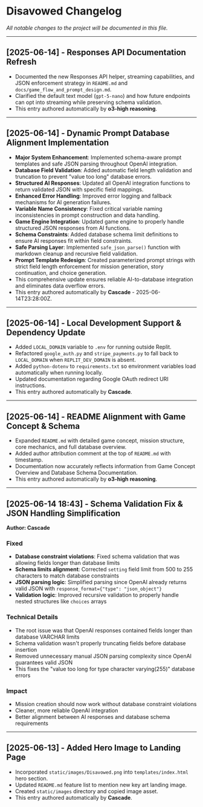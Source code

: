 <!-- Updated by o3-high reasoning on 2025-06-14 -->
# Disavowed Changelog

_All notable changes to the project will be documented in this file._

---

## [2025-06-14] - Responses API Documentation Refresh

* Documented the new Responses API helper, streaming capabilities, and JSON enforcement strategy in `README.md` and `docs/game_flow_and_prompt_design.md`.
* Clarified the default text model (`gpt-5-nano`) and how future endpoints can opt into streaming while preserving schema validation.
* This entry authored automatically by **o3-high reasoning**.

---

## [2025-06-14] - Dynamic Prompt Database Alignment Implementation

* **Major System Enhancement**: Implemented schema-aware prompt templates and safe JSON parsing throughout OpenAI integration.
* **Database Field Validation**: Added automatic field length validation and truncation to prevent "value too long" database errors.
* **Structured AI Responses**: Updated all OpenAI integration functions to return validated JSON with specific field mappings.
* **Enhanced Error Handling**: Improved error logging and fallback mechanisms for AI generation failures.
* **Variable Name Consistency**: Fixed critical variable naming inconsistencies in prompt construction and data handling.
* **Game Engine Integration**: Updated game engine to properly handle structured JSON responses from AI functions.
* **Schema Constraints**: Added database schema limit definitions to ensure AI responses fit within field constraints.
* **Safe Parsing Layer**: Implemented `safe_json_parse()` function with markdown cleanup and recursive field validation.
* **Prompt Template Redesign**: Created parameterized prompt strings with strict field length enforcement for mission generation, story continuation, and choice generation.
* This comprehensive update ensures reliable AI-to-database integration and eliminates data overflow errors.
* This entry authored automatically by **Cascade** - 2025-06-14T23:28:00Z.

---

## [2025-06-14] - Local Development Support & Dependency Update

* Added `LOCAL_DOMAIN` variable to `.env` for running outside Replit.
* Refactored `google_auth.py` and `stripe_payments.py` to fall back to `LOCAL_DOMAIN` when `REPLIT_DEV_DOMAIN` is absent.
* Added `python-dotenv` to `requirements.txt` so environment variables load automatically when running locally.
* Updated documentation regarding Google OAuth redirect URI instructions.
* This entry authored automatically by **Cascade**.

---

## [2025-06-14] - README Alignment with Game Concept & Schema

* Expanded `README.md` with detailed game concept, mission structure, core mechanics, and full database overview.
* Added author attribution comment at the top of `README.md` with timestamp.
* Documentation now accurately reflects information from Game Concept Overview and Database Schema Documentation.
* This entry authored automatically by **o3-high reasoning**.

---

## [2025-06-14 18:43] - Schema Validation Fix & JSON Handling Simplification
**Author: Cascade**

### Fixed
- **Database constraint violations**: Fixed schema validation that was allowing fields longer than database limits
- **Schema limits alignment**: Corrected `setting` field limit from 500 to 255 characters to match database constraints
- **JSON parsing logic**: Simplified parsing since OpenAI already returns valid JSON with `response_format={"type": "json_object"}`
- **Validation logic**: Improved recursive validation to properly handle nested structures like `choices` arrays

### Technical Details
- The root issue was that OpenAI responses contained fields longer than database VARCHAR limits
- Schema validation wasn't properly truncating fields before database insertion
- Removed unnecessary manual JSON parsing complexity since OpenAI guarantees valid JSON
- This fixes the "value too long for type character varying(255)" database errors

### Impact
- Mission creation should now work without database constraint violations
- Cleaner, more reliable OpenAI integration
- Better alignment between AI responses and database schema requirements

---

## [2025-06-13] - Added Hero Image to Landing Page

* Incorporated `static/images/Disavowed.png` into `templates/index.html` hero section.
* Updated `README.md` feature list to mention new key art landing image.
* Created `static/images` directory and copied image asset.
* This entry authored automatically by **Cascade**.
